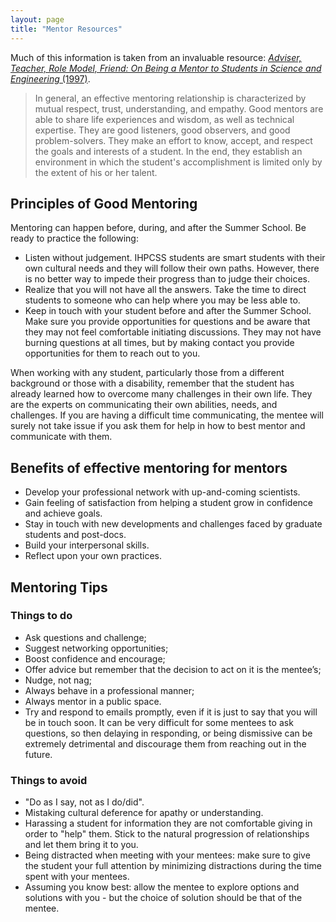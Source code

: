 ```yaml
---
layout: page
title: "Mentor Resources"
---
```


Much of this information is taken from an invaluable resource:
[*Adviser, Teacher, Role Model, Friend: On Being a Mentor to Students in Science and Engineering* (1997)](https://www.nap.edu/catalog/5789/adviser-teacher-role-model-friend-on-being-a-mentor-to).

> In general, an effective mentoring relationship is characterized by mutual respect, trust, understanding, and empathy. Good mentors are able to share life experiences and wisdom, as well as technical expertise. They are good listeners, good observers, and good problem-solvers. They make an effort to know, accept, and respect the goals and interests of a student. In the end, they establish an environment in which the student's accomplishment is limited only by the extent of his or her talent.

## Principles of Good Mentoring

Mentoring can happen before, during, and after the Summer School.
Be ready to practice the following:

- Listen without judgement.
  IHPCSS students are smart students with their own cultural needs and they will follow their own paths.
  However, there is no better way to impede their progress than to judge their choices.
- Realize that you will not have all the answers.
  Take the time to direct students to someone who can help where you may be less able to.
- Keep in touch with your student before and after the Summer School.
  Make sure you provide opportunities for questions and be aware that they may not feel comfortable initiating discussions.
  They may not have burning questions at all times, but by making contact you provide opportunities for them to reach out to you.

When working with any student, particularly those from a different background or those with a disability, remember that the student has already learned how to overcome many challenges in their own life.
They are the experts on communicating their own abilities, needs, and challenges.
If you are having a difficult time communicating, the mentee will surely not take issue if you ask them for help in how to best mentor and communicate with them.


## Benefits of effective mentoring for mentors

- Develop your professional network with up-and-coming scientists.
- Gain feeling of satisfaction from helping a student grow in confidence and achieve goals.
- Stay in touch with new developments and challenges faced by graduate students and post-docs.
- Build your interpersonal skills.
- Reflect upon your own practices.

## Mentoring Tips

### Things to do

- Ask questions and challenge;
- Suggest networking opportunities;
- Boost confidence and encourage;
- Offer advice but remember that the decision to act on it is the mentee’s;
- Nudge, not nag;
- Always behave in a professional manner;
- Always mentor in a public space.
- Try and respond to emails promptly, even if it is just to say that you will be in touch soon.
  It can be very difficult for some mentees to ask questions, so then delaying in responding, or being dismissive can be extremely detrimental and discourage them from reaching out in the future.


### Things to avoid

- "Do as I say, not as I do/did".
- Mistaking cultural deference for apathy or understanding.
- Harassing a student for information they are not comfortable giving in order to "help" them.
  Stick to the natural progression of relationships and let them bring it to you.
- Being distracted when meeting with your mentees: make sure to give the student your full attention by minimizing distractions during the time spent with your mentees.
- Assuming you know best: allow the mentee to explore options and solutions with you - but the choice of solution should be that of the mentee.